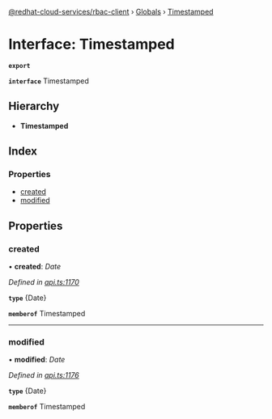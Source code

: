 [@redhat-cloud-services/rbac-client](../README.md) › [Globals](../globals.md) › [Timestamped](timestamped.md)

# Interface: Timestamped

**`export`** 

**`interface`** Timestamped

## Hierarchy

* **Timestamped**

## Index

### Properties

* [created](timestamped.md#created)
* [modified](timestamped.md#modified)

## Properties

###  created

• **created**: *Date*

*Defined in [api.ts:1170](https://github.com/RedHatInsights/javascript-clients/blob/master/packages/rbac/api.ts#L1170)*

**`type`** {Date}

**`memberof`** Timestamped

___

###  modified

• **modified**: *Date*

*Defined in [api.ts:1176](https://github.com/RedHatInsights/javascript-clients/blob/master/packages/rbac/api.ts#L1176)*

**`type`** {Date}

**`memberof`** Timestamped
